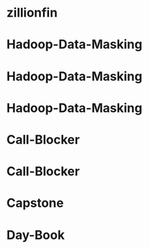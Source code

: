 # zillionfin
# Hadoop-Data-Masking
# Hadoop-Data-Masking
# Hadoop-Data-Masking
# Call-Blocker
# Call-Blocker
# Capstone
# Day-Book
